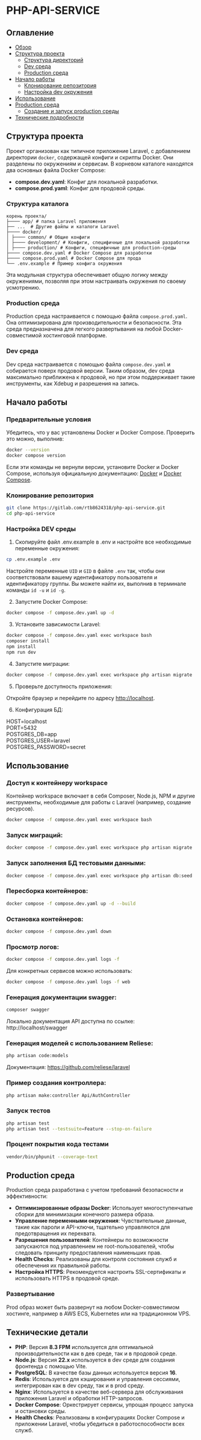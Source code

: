 # PHP-API-SERVICE

## Оглавление

- [Обзор](#overview)
- [Структура проекта](#project-structure)
    - [Структура директорий](#directory-structure)
    - [Dev среда](#development-environment)
    - [Production среда](#production-environment)
- [Начало работы](#getting-started)
    - [Клонирование репозитория](#clone-the-repository)
    - [Настройка dev окружения](#setting-up-the-development-environment)
- [Использование](#usage)
- [Production среда](#production-environment-1)
    - [Создание и запуск production среды](#building-and-running-the-production-environment)
- [Технические подробности](#technical-details)

## Структура проекта

Проект организован как типичное приложение Laravel, с добавлением директории `docker`, содержащей конфиги и скрипты Docker. Они разделены по окружениям и сервисам. В корневом каталоге находятся два основных файла Docker Compose:

- **compose.dev.yaml**: Конфиг для локальной разработки.
- **compose.prod.yaml**: Конфиг для продовой среды.

### Структура каталога

```
корень проекта/ 
├──── app/ # папка Laravel приложения
├── ...  # Другие файлы и каталоги Laravel 
├──── docker/ 
│ ├──── common/ # Общие конфиги
│ ├──── development/ # Конфиги, специфичные для локальной разработки 
│ ├──── production/ # Конфиги, специфичные для production-среды
├──── compose.dev.yaml # Docker Compose для разработки 
├──── compose.prod.yaml # Docker Compose для прода 
└── .env.example # Пример конфига окружения
```

Эта модульная структура обеспечивает общую логику между окружениями, позволяя при этом настраивать окружения по своему усмотрению.

### Production среда

Production среда настраивается с помощью файла `compose.prod.yaml`. Она оптимизирована для производительности и безопасности.
Эта среда предназначена для легкого развертывания на любой Docker-совместимой хостинговой платформе.

### Dev среда

Dev среда настраивается с помощью файла `compose.dev.yaml` и собирается поверх продовой версии. Таким образом, dev среда максимально приближена к продовой, но при этом поддерживает такие инструменты, как Xdebug и разрешения на запись.

## Начало работы
### Предварительные условия
Убедитесь, что у вас установлены Docker и Docker Compose. Проверить это можно, выполнив:

```bash
docker --version
docker compose version
```

Если эти команды не вернули версии, установите Docker и Docker Compose, используя официальную документацию: [Docker](https://docs.docker.com/get-docker/) и [Docker Compose](https://docs.docker.com/compose/install/).

### Клонирование репозитория

```bash
git clone https://gitlab.com/rtb8624318/php-api-service.git
cd php-api-service
```

### Настройка DEV среды

1. Скопируйте файл .env.example в .env и настройте все необходимые переменные окружения:

```bash
cp .env.example .env
```

Настройте переменные `UID` и `GID` в файле `.env` так, чтобы они соответствовали вашему идентификатору пользователя и идентификатору группы. Вы можете найти их, выполнив в терминале команды `id -u` и `id -g`.

2. Запустите Docker Compose:

```bash
docker compose -f compose.dev.yaml up -d
```

3. Установите зависимости Laravel:

```bash
docker compose -f compose.dev.yaml exec workspace bash
composer install
npm install
npm run dev
```

4. Запустите миграции:

```bash
docker compose -f compose.dev.yaml exec workspace php artisan migrate
```

5. Проверьте доступность приложения:

Откройте браузер и перейдите по адресу [http://localhost](http://localhost).

6. Конфигурация БД:

HOST=localhost  
PORT=5432  
POSTGRES_DB=app  
POSTGRES_USER=laravel  
POSTGRES_PASSWORD=secret

## Использование
### Доступ к контейнеру workspace

Контейнер workspace включает в себя Composer, Node.js, NPM и другие инструменты, необходимые для работы с Laravel (например, создание ресурсов).

```bash
docker compose -f compose.dev.yaml exec workspace bash
```

### Запуск миграций:

```bash
docker compose -f compose.dev.yaml exec workspace php artisan migrate
```
### Запуск заполнения БД тестовыми данными:

```bash
docker compose -f compose.dev.yaml exec workspace php artisan db:seed
```

### Пересборка контейнеров:

```bash
docker compose -f compose.dev.yaml up -d --build
```

### Остановка контейнеров:

```bash
docker compose -f compose.dev.yaml down
```

### Просмотр логов:

```bash
docker compose -f compose.dev.yaml logs -f
```

Для конкретных сервисов можно использовать:

```bash
docker compose -f compose.dev.yaml logs -f web
```

### Генерация документации swagger:
```bash
composer swagger
```
Локально документация API доступна по ссылке: http://localhost/swagger

### Генерация моделей с использованием Reliese:
```bash
php artisan code:models
```
Документация: https://github.com/reliese/laravel

### Пример создания контроллера:
```bash
php artisan make:controller Api/AuthController
```

### Запуск тестов
```bash
php artisan test
php artisan test --testsuite=Feature --stop-on-failure
```

### Процент покрытия кода тестами
```bash
vendor/bin/phpunit --coverage-text
```

## Production среда

Production среда разработана с учетом требований безопасности и эффективности:

- **Оптимизированные образы Docker**: Использует многоступенчатые сборки для минимизации конечного размера образа.
- **Управление переменными окружения**: Чувствительные данные, такие как пароли и API-ключи, тщательно управляются для предотвращения их перехвата.
- **Разрешения пользователей**: Контейнеры по возможности запускаются под управлением не root-пользователей, чтобы следовать принципу предоставления наименьших прав.
-  **Health Checks**: Реализованы для контроля состояния служб и обеспечения их правильной работы.
- **Настройка HTTPS**: Рекомендуется настроить SSL-сертификаты и использовать HTTPS в продовой среде.

### Развертывание

Prod образ может быть развернут на любом Docker-совместимом хостинге, например в AWS ECS, Kubernetes или на традиционном VPS.

## Технические детали

- **PHP**: Версия **8.3 FPM** используется для оптимальной производительности как в дев среде, так и в продовой среде.
- **Node.js**: Версия **22.x** используется в dev среде для создания фронтенда с помощью Vite.
- **PostgreSQL**: В качестве базы данных используется версия **16**.
- **Redis**: Используется для кэширования и управления сессиями, интегрирован как в dev среду, так и в prod среду.
- **Nginx**: Используется в качестве веб-сервера для обслуживания приложения Laravel и обработки HTTP-запросов.
- **Docker Compose**: Оркестрирует сервисы, упрощая процесс запуска и остановки среды.
- **Health Checks**: Реализованы в конфигурациях Docker Compose и приложении Laravel, чтобы убедиться в работоспособности всех служб.



